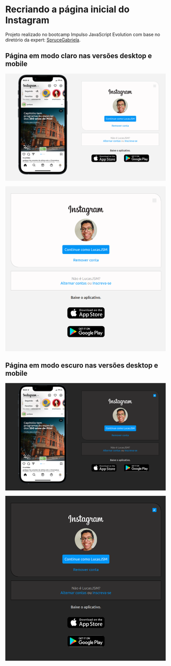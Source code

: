 # Recriando a página inicial do Instagram

Projeto realizado no bootcamp Impulso JavaScript Evolution com base no diretório da expert: [SpruceGabriela](https://github.com/SpruceGabriela/instagram-dio).

## Página em modo claro nas versões desktop e mobile

![Wide page in light mode](./assets/img/wide-page-lightmode.png "Wide page in light mode")

![Mobile page in light mode](./assets/img/mobile-page-lightmode.png "Mobile page in light mode")

## Página em modo escuro nas versões desktop e mobile

![Wide page in dark mode](./assets/img/wide-page-darkmode.png "Wide page in dark mode")

![Mobile page in dark mode](./assets/img/mobile-page-darkmode.png "Mobile page in dark mode")